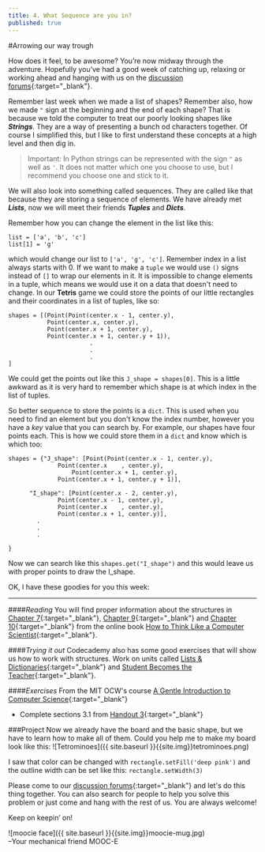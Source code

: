 ```yaml
---
title: 4. What Sequence are you in?
published: true
---
```


#Arrowing our way trough

How does it feel, to be awesome? You’re now midway through the adventure. Hopefully you’ve had a good week of catching up, relaxing or working ahead and hanging with us on the [discussion forums](http://discourse.p2pu.org/c/gentle-introduction-to-python){:target="_blank"}.

Remember last week when we made a list of shapes? Remember also, how we made `"` sign at the beginning and the end of each shape? That is because we told the computer to treat our poorly looking shapes like ___Strings___. They are a way of presenting a bunch od characters together. Of course I simplified this, but I like to first understand these concepts at a high level and then dig in.

> Important: In Python strings can be represented with the sign `"` as well as `'`. It does not matter which one you choose to use, but I recommend you choose one and stick to it.

We will also look into something called sequences. They are called like that because they are storing a sequence of elements. We have already met ___Lists___, now we will meet their friends ___Tuples___ and ___Dicts___.

Remember how you can change the element in the list like this:

	list = ['a', 'b', 'c']
	list[1] = 'g'
	 
which would change our list to `['a', 'g', 'c']`. Remember index in a list always starts with 0. 
If we want to make a `tuple` we would use `()` signs instead of `[]` to wrap our elements in it. It is impossible to change elements in a tuple, which means we would use it on a data that doesn't need to change. In our __Tetris__ game we could store the points of our little rectangles and their coordinates in a list of tuples, like so:

	shapes = [(Point(Point(center.x - 1, center.y), 
	           Point(center.x, center.y), 
	           Point(center.x + 1, center.y), 
	           Point(center.x + 1, center.y + 1)), 
	           	           .
	           	           .
	           	           .
	]

We could get the points out like this `J_shape = shapes[0]`. This is a little awkward as it is very hard to remember which shape is at which index in the list of tuples. 

So better sequence to store the points is a `dict`. This is used when you need to find an element but you don't know the index number, however you have a _key_ value that you can search by. For example, our shapes have four points each. This is how we could store them in a `dict` and know which is which too:
 
	shapes = {"J_shape": [Point(Point(center.x - 1, center.y),
			      Point(center.x    , center.y),
		              Point(center.x + 1, center.y),
			      Point(center.x + 1, center.y + 1)],
				  
		  "I_shape": [Point(center.x - 2, center.y),
			      Point(center.x - 1, center.y),
			      Point(center.x    , center.y),
			      Point(center.x + 1, center.y)],
			.
			.
			.
						
	}
	
Now we can search like this `shapes.get("I_shape")` and this would leave us with proper points to draw the I_shape.


OK, I have these goodies for you this week:   

---

####_Reading_
You will find proper information about the structures in [Chapter 7](http://www.greenteapress.com/thinkpython/thinkCSpy/html/chap07.html){:target="_blank"}, [Chapter 9](http://www.greenteapress.com/thinkpython/thinkCSpy/html/chap09.html){:target="_blank"} and [Chapter 10](http://www.greenteapress.com/thinkpython/thinkCSpy/html/chap10.html){:target="_blank"} from the online book [How to Think Like a Computer Scientist](http://www.greenteapress.com/thinkpython/thinkCSpy/html/index.html){:target="_blank"}.

####_Trying it out_
Codecademy also has some good exercises that will show us how to work with structures. Work on units called [Lists & Dictionaries](http://www.codecademy.com/tracks/python){:target="_blank"} and [Student Becomes the Teacher](http://www.codecademy.com/tracks/python){:target="_blank"}.


####_Exercises_
From the MIT OCW's course [A Gentle Introduction to Computer Science](http://ocw.mit.edu/courses/electrical-engineering-and-computer-science/6-189-a-gentle-introduction-to-programming-using-python-january-iap-2011){:target="_blank"}

* Complete sections 3.1 from [Handout 3](http://ocw.mit.edu/courses/electrical-engineering-and-computer-science/6-189-a-gentle-introduction-to-programming-using-python-january-iap-2011/assignments/MIT6_189IAP11_hw3.pdf){:target="_blank"} 

###Project
Now we already have the board and the basic shape, but we have to learn how to make all of them. Could you help me to make my board look like this:
![Tetrominoes]({{ site.baseurl }}{{site.img}}tetrominoes.png)

I saw that color can be changed with `rectangle.setFill('deep pink')` and the outline width can be set like this: `rectangle.setWidth(3)`

Please come to our [discussion forums](http://discourse.p2pu.org/c/gentle-introduction-to-python){:target="_blank"}  and let's do this thing together. You can also search for people to help you solve this problem or just come and hang with the rest of us. You are always welcome!


Keep on keepin’ on!


![moocie face]({{ site.baseurl }}{{site.img}}moocie-mug.jpg)  
–Your mechanical friend MOOC-E